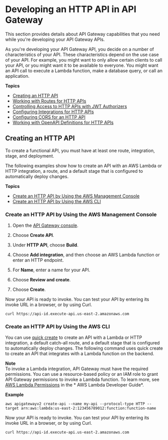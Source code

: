 # Developing an HTTP API in API Gateway<a name="http-api-develop"></a>

This section provides details about API Gateway capabilities that you need while you're developing your API Gateway APIs\.

As you're developing your API Gateway API, you decide on a number of characteristics of your API\. These characteristics depend on the use case of your API\. For example, you might want to only allow certain clients to call your API, or you might want it to be available to everyone\. You might want an API call to execute a Lambda function, make a database query, or call an application\.

**Topics**
+ [Creating an HTTP API](#http-api-examples)
+ [Working with Routes for HTTP APIs](http-api-develop-routes.md)
+ [Controlling Access to HTTP APIs with JWT Authorizers](http-api-jwt-authorizer.md)
+ [Configuring Integrations for HTTP APIs](http-api-develop-integrations.md)
+ [Configuring CORS for an HTTP API](http-api-cors.md)
+ [Working with OpenAPI Definitions for HTTP APIs](http-api-open-api.md)

## Creating an HTTP API<a name="http-api-examples"></a>

To create a functional API, you must have at least one route, integration, stage, and deployment\. 

The following examples show how to create an API with an AWS Lambda or HTTP integration, a route, and a default stage that is configured to automatically deploy changes\.

**Topics**
+ [Create an HTTP API by Using the AWS Management Console](#apigateway-http-api-create.console)
+ [Create an HTTP API by Using the AWS CLI](#http-api-examples.cli.quick-create)

### Create an HTTP API by Using the AWS Management Console<a name="apigateway-http-api-create.console"></a>

1. Open the [API Gateway console](https://console.aws.amazon.com/apigateway)\.

1. Choose **Create API**\.

1. Under **HTTP API**, choose **Build**\.

1. Choose **Add integration**, and then choose an AWS Lambda function or enter an HTTP endpoint\.

1. For **Name**, enter a name for your API\.

1. Choose **Review and create**\.

1. Choose **Create**\.

Now your API is ready to invoke\. You can test your API by entering its invoke URL in a browser, or by using Curl\.

```
curl https://api-id.execute-api.us-east-2.amazonaws.com
```

### Create an HTTP API by Using the AWS CLI<a name="http-api-examples.cli.quick-create"></a>

You can use [quick create](api-gateway-basic-concept.md#apigateway-definition-quick-create) to create an API with a Lambda or HTTP integration, a default catch\-all route, and a default stage that is configured to automatically deploy changes\. The following command uses quick create to create an API that integrates with a Lambda function on the backend\.

**Note**  
To invoke a Lambda integration, API Gateway must have the required permissions\. You can use a resource\-based policy or an IAM role to grant API Gateway permissions to invoke a Lambda function\. To learn more, see [AWS Lambda Permissions](https://docs.aws.amazon.com/lambda/latest/dg/lambda-permissions) in the * AWS Lambda Developer Guide*\.

**Example**  

```
aws apigatewayv2 create-api --name my-api --protocol-type HTTP --target arn:aws:lambda:us-east-2:123456789012:function:function-name
```

Now your API is ready to invoke\. You can test your API by entering its invoke URL in a browser, or by using Curl\.

```
curl https://api-id.execute-api.us-east-2.amazonaws.com
```